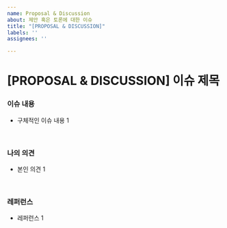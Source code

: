 ```yaml
---
name: Proposal & Discussion
about: 제안 혹은 토론에 대한 이슈
title: "[PROPOSAL & DISCUSSION]"
labels: ''
assignees: ''

---
```


# [PROPOSAL & DISCUSSION] 이슈 제목

### 이슈 내용

- 구체적인 이슈 내용 1

<br/>

### 나의 의견

- 본인 의견 1

<br/>

###  레퍼런스

- 레퍼런스 1

<br/>
